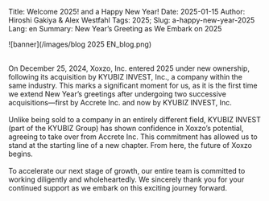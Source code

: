 Title: Welcome 2025! and a Happy New Year!
Date: 2025-01-15
Author: Hiroshi Gakiya & Alex Westfahl
Tags: 2025;
Slug: a-happy-new-year-2025
Lang: en
Summary: New Year’s Greeting as We Embark on 2025

![banner](/images/blog 2025 EN_blog.png)

<br>
On December 25, 2024, Xoxzo, Inc. entered 2025 under new ownership, following its acquisition by KYUBIZ INVEST, Inc., a company within the same industry. This marks a significant moment for us, as it is the first time we extend New Year’s greetings after undergoing two successive acquisitions—first by Accrete Inc. and now by KYUBIZ INVEST, Inc.<br>
<br>
Unlike being sold to a company in an entirely different field, KYUBIZ INVEST (part of the KYUBIZ Group) has shown confidence in Xoxzo’s potential, agreeing to take over from Accrete Inc. This commitment has allowed us to stand at the starting line of a new chapter. From here, the future of Xoxzo begins.<br>
<br>
To accelerate our next stage of growth, our entire team is committed to working diligently and wholeheartedly. We sincerely thank you for your continued support as we embark on this exciting journey forward.
